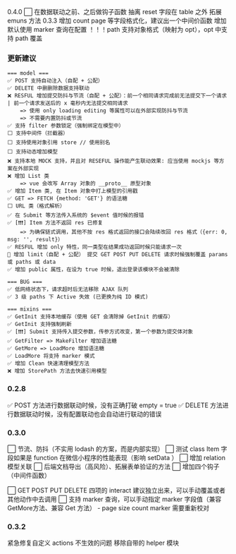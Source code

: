 0.4.0
    ⬜  在数据联动之前、之后做钩子函数
    抽离 reset 字段在 table 之外
    拓展 emuns 方法
0.3.3
    增加 count page 等字段格式化，建议出一个中间价函数
    增加默认使用 marker 查询在配置
    ！！！path 支持对象格式（映射为 opt），opt 中支持 path 覆盖

### 更新建议
```shell
=== model ===
✅ POST 支持自动注入（自配 + 公配）
✅ DELETE 中删删除数据支持联动
❌ RESFUL 增加提交防抖与节流（自配 + 公配）：前一个相同请求完成前无法提交下一个请求 | 前一个请求发送后的 x 毫秒内无法提交相同请求
    => 使用 only loading editing 等属性可以在外部实现防抖与节流
    => 不需要内置防抖或节流
✅ 支持 filter 参数锁定（强制绑定在模型中）
⬜ 支持中间件（拦截器）
⬜ 支持使用对象引用 store // 使用别名
⬜ 支持动态增加模型
❌ 支持本地 MOCK 支持，并且对 RESEFUL 操作能产生联动效果: 应当使用 mockjs 等方案在外部实现
❌ 增加 List 类
    => vue 会改写 Array 对象的 __proto__ 原型对象
✅ 增加 Item 类, 在 Item 对象中打上模型的引用戳
✅ GET => FETCH {method: 'GET'} 的语法糖
⬜ URL 类（格式解析）
✅ 在 Submit 等方法传入系统的 $event 值时候的报错
✅ [❗❗❗] Item 方法不返回 res 已修复
    => 为确保链式调用，其他不按 res 格式返回的接口会陆续改回 res 格式（{err: 0, msg: '', result}）
✅ RESFUL 增加 only 特性，同一类型在结果成功返回时候只能请求一次
🔶 增加 limit（自配 + 公配） 提交 GET POST PUT DELETE 请求时候强制覆盖 params 或 paths 或 data
✅ 增加 public 属性，在设为 true 时候，退出登录该模块不会被清除

=== BUG ===
✅ 低网络状态下，请求超时后无法移除 AJAX 队列
✅ 3 级 paths 下 Active 失效 (已更换为纯 ID 模式)

=== mixins ===
✅ GetInit 支持本地缓存（使用 GET 会清除掉 GetInit 的缓存）
✅ GetInit 支持强制刷新
✅ [❗❗❗] Submit 支持传入提交参数，传参方式改变，第一个参数为提交体对象
✅ GetFilter => MakeFilter 增加语法糖
✅ GetMore => LoadMore 增加语法糖
✅ LoadMore 将支持 marker 模式
✅ 增加 Clean 快速清理模型方法
❌ 增加 StorePath 方法去快速引用模型
```
### 0.2.8
✅  POST 方法进行数据联动时候，没有正确打破 empty = true
✅  DELETE 方法进行数据联动时候，没有配置联动也会自动进行联动的错误

### 0.3.0
⬜  节流、防抖（不实用 lodash 的方案，而是内部实现）
⬜  测试 class Item 字段如果是 function 在微信小程序的性能表现（影响 setData ）
⬜  增加 relation 模型关联
⬜  后端文档导出（高风险）、拓展表单验证的方法
⬜  增加四个钩子（中间件函数）

⬜  GET POST PUT DELETE 四项的 interact 建议独立出来，可以手动覆盖或者其他动作中去调用
⬜  支持 marker 查询，可以手动指定 marker 字段值（兼容GetMore方法、兼容 Get 方法）
    - page size count marker 需要重新校对

### 0.3.2

紧急修复自定义 actions 不生效的问题
移除自带的 helper 模块